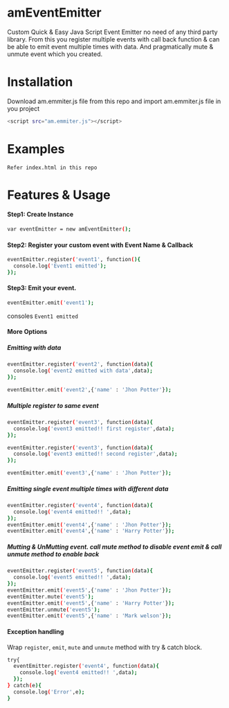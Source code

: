 # amEventEmitter
Custom Quick &amp; Easy Java Script Event Emitter no need of any third party library. From this you register multiple events with call back function &amp; can be able to emit event multiple times with data.  And pragmatically mute &amp; unmute event  which you created.

# Installation
 
 Download am.emmiter.js file from this repo and import am.emmiter.js file in you project
 ```sh
 <script src="am.emmiter.js"></script>
 ```
 
 # Examples
 `Refer index.html in this repo`

# Features & Usage
  #### Step1: Create Instance 
```sh
var eventEmitter = new amEventEmitter();
```

  #### Step2: Register your custom event with Event Name & Callback 
  ```sh
  eventEmitter.register('event1', function(){
    console.log('Event1 emitted');
  });
  ```
  
  #### Step3: Emit your event. 
  ```sh
  eventEmitter.emit('event1');
  ```
  consoles
  `Event1 emitted`
  
 
  #### More Options 
  ##### Emitting with data
  ```sh
  eventEmitter.register('event2', function(data){
    console.log('event2 emitted with data',data);
  });

  eventEmitter.emit('event2',{'name' : 'Jhon Potter'});
  ```
  
  ##### Multiple register to same event
  ```sh
  eventEmitter.register('event3', function(data){
    console.log('event3 emitted!! first register',data);
});

eventEmitter.register('event3', function(data){
    console.log('event3 emitted!! second register',data);
});

eventEmitter.emit('event3',{'name' : 'Jhon Potter'});
  ```
  
  ##### Emitting single event multiple times with different data
  
  ```sh
  eventEmitter.register('event4', function(data){
    console.log('event4 emitted!! ',data);
});
eventEmitter.emit('event4',{'name' : 'Jhon Potter'});  
eventEmitter.emit('event4',{'name' : 'Harry Potter'});  
  ```
  
  ##### Mutting & UnMutting event. call mute method to disable event emit & call unmute method to enable back
  
  ```sh
  eventEmitter.register('event5', function(data){
    console.log('event5 emitted!! ',data);
});
eventEmitter.emit('event5',{'name' : 'Jhon Potter'});  
eventEmitter.mute('event5');
eventEmitter.emit('event5',{'name' : 'Harry Potter'});  
eventEmitter.unmute('event5');
eventEmitter.emit('event5',{'name' : 'Mark welson'}); 
  ```
  
  #### Exception handling 
  Wrap `register`,  `emit`, `mute` and `unmute` method with try & catch block.
  
  ```sh
  try{
    eventEmitter.register('event4', function(data){
      console.log('event4 emitted!! ',data);
    });
  } catch(e){
    console.log('Error',e);
  }
  ```
  
  
  
